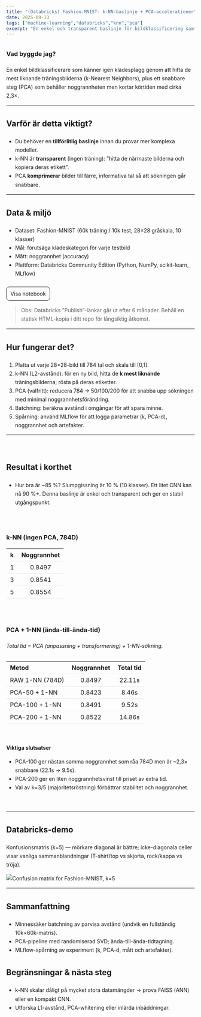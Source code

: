 ```yaml
---
title: "(Databricks) Fashion-MNIST: k-NN-baslinje + PCA-accelerationer"
date: 2025-09-13
tags: ["machine-learning","databricks","knn","pca"]
excerpt: "En enkel och transparent baslinje för bildklassificering samt en praktisk studie av hastighet kontra noggrannhet."
---
```


<style>
/* Scoped to this page */
.proj { line-height: 1.65; }
.proj h2, .proj h3 { margin-top: 2rem; }
.proj .spacer { height: 10px; }
.proj .table-wrap { overflow-x: auto; }
.proj .table-wrap table { min-width: 520px; border-collapse: collapse; }
.proj table th, .proj table td { padding: 6px 10px; border-bottom: 1px solid #e5e7eb; text-align: left; }
.proj .btn { display:inline-block; padding:6px 10px; border:1px solid currentColor; border-radius:8px; text-decoration:none; }
.proj .btn:hover { background: rgba(0,0,0,0.05); }
</style>

<div class="proj">

### Vad byggde jag?
En enkel bildklassificerare som känner igen klädesplagg genom att hitta de mest liknande träningsbilderna (k-Nearest Neighbors), plus ett snabbare steg (PCA) som behåller noggrannheten men kortar körtiden med cirka 2,3×.

---

## Varför är detta viktigt?
- Du behöver en **tillförlitlig baslinje** innan du provar mer komplexa modeller.  
- k-NN är **transparent** (ingen träning): ”hitta de närmaste bilderna och kopiera deras etikett”.  
- PCA **komprimerar** bilder till färre, informativa tal så att sökningen går snabbare.

---

## Data & miljö
- Dataset: Fashion-MNIST (60k träning / 10k test, 28×28 gråskala, 10 klasser)  
- Mål: förutsäga klädeskategori för varje testbild  
- Mått: noggrannhet (accuracy)  
- Plattform: Databricks Community Edition (Python, NumPy, scikit-learn, MLflow)

<div class="spacer"></div>
<a class="btn" href="https://databricks-prod-cloudfront.cloud.databricks.com/public/4027ec902e239c93eaaa8714f173bcfc/1262134940925609/2502558802654417/3858847372272760/latest.html" target="_blank" rel="noreferrer">Visa notebook</a>

> Obs: Databricks ”Publish”-länkar går ut efter 6 månader. Behåll en statisk HTML-kopia i ditt repo för långsiktig åtkomst.

---

## Hur fungerar det?
1) Platta ut varje 28×28-bild till 784 tal och skala till [0,1].  
2) k-NN (L2-avstånd): för en ny bild, hitta de **k mest liknande** träningsbilderna; rösta på deras etiketter.  
3) PCA (valfritt): reducera 784 → 50/100/200 för att snabba upp sökningen med minimal noggrannhetsförändring.  
4) Batchning: beräkna avstånd i omgångar för att spara minne.  
5) Spårning: använd MLflow för att logga parametrar (k, PCA-d), noggrannhet och artefakter.

---
<br />

## Resultat i korthet
- Hur bra är ~85 %? Slumpgissning är 10 % (10 klasser). Ett litet CNN kan nå 90 %+.
  Denna baslinje är enkel och transparent och ger en stabil utgångspunkt.

<br />

### k-NN (ingen PCA, 784D)

| k | Noggrannhet |
|:-:|:-----------:|
| 1 | 0.8497      |
| 3 | 0.8541      |
| 5 | 0.8554      |

<br />

### PCA + 1-NN (ända-till-ända-tid)  
*Total tid = PCA (anpassning + transformering) + 1-NN-sökning.*

<div class="table-wrap">

| Metod               | Noggrannhet | Total tid |
|---------------------|:-----------:|:---------:|
| RAW 1-NN (784D)     | 0.8497      | 22.11s    |
| PCA-50 + 1-NN       | 0.8423      | 8.46s     |
| PCA-100 + 1-NN      | 0.8491      | 9.52s     |
| PCA-200 + 1-NN      | 0.8522      | 14.86s    |

</div>

<br />

**Viktiga slutsatser**
- PCA-100 ger nästan samma noggrannhet som råa 784D men är ~2,3× snabbare (22.1s → 9.5s).  
- PCA-200 ger en liten noggrannhetsvinst till priset av extra tid.  
- Val av k=3/5 (majoritetsröstning) förbättrar stabilitet och noggrannhet.

<br />

---

## Databricks-demo
Konfusionsmatris (k=5) — mörkare diagonal är bättre; icke-diagonala celler visar vanliga sammanblandningar (T-shirt/top vs skjorta, rock/kappa vs tröja).

![Confusion matrix for Fashion-MNIST, k=5](/images/projects/project3/1.png)

---

## Sammanfattning
- Minnessäker batchning av parvisa avstånd (undvik en fullständig 10k×60k-matris).  
- PCA-pipeline med randomiserad SVD; ända-till-ända-tidtagning.  
- MLflow-spårning av experiment (k, PCA-d, mått och artefakter).

## Begränsningar & nästa steg
- k-NN skalar dåligt på mycket stora datamängder → prova FAISS (ANN) eller en kompakt CNN.  
- Utforska L1-avstånd, PCA-whitening eller inlärda inbäddningar.

</div>
